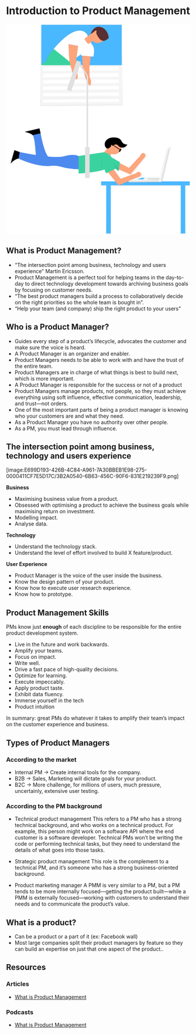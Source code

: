 # Introduction to Product Management

<div class="img-post">

  ![](images/undraw_mission_impossible_bwa2.svg)

</div>

## What is Product Management?
- “The intersection point among business, technology and users experience” Martin Ericsson. 
- Product Management is a perfect tool for helping teams in the day-to-day to direct technology development towards archiving business goals by focusing on customer needs. 
- “The best product managers build a process to collaboratively decide on the right priorities so the whole team is bought in”.
- “Help your team (and company) ship the right product to your users”

## Who is a Product Manager?
- Guides every step of a product’s lifecycle, advocates the customer and make sure the voice is heard.
- A Product Manager is an organizer and enabler.
- Product Managers needs to be able to work with and have the trust of the entire team.
- Product Managers are in charge of what things is best to build next, which is more important.
- A Product Manager is responsible for the success or not of a product
- Product Managers manage products, not people, so they must achieve everything using soft influence, effective communication, leadership, and trust—not orders.
- One of the most important parts of being a product manager is knowing who your customers are and what they need.
- As a Product Manager you have no authority over other people.
- As a PM, you must lead through influence.

## The intersection point among business, technology and users experience
[image:E699D193-426B-4C84-A961-7A30BBEB1E98-275-0000411CF7E5D17C/3B2A0540-6B63-456C-90F6-831E219239F9.png]

**Business**
  - Maximising business value from a product.
  - Obsessed with optimising a product to achieve the business goals while maximising return on investment.
  - Modelling impact.
  - Analyse data.

**Technology**
  - Understand the technology stack.
  - Understand the level of effort involved to build X feature/product.

**User Experience**
  - Product Manager is the voice of the user inside the business.
  - Know the design pattern of your product.
  - Know how to execute user research experience.
  - Know how to prototype.

## Product Management Skills
PMs know just **enough** of each discipline to be responsible for the entire product development system.

- Live in the future and work backwards.
- Amplify your teams.
- Focus on impact.
- Write well.
- Drive a fast pace of high-quality decisions.
- Optimize for learning.
- Execute impeccably.
- Apply product taste.
- Exhibit data fluency.
- Immerse yourself in the tech
- Product intuition

In summary: great PMs do whatever it takes to amplify their team’s impact on the customer experience and business.

## Types of Product Managers
### According to the market
- Internal PM -> Create internal tools for the company.
- B2B -> Sales, Marketing will dictate goals for your product.
- B2C -> More challenge, for millions of users, much pressure, uncertainly, extensive user testing.

### According to the PM background
- Technical product management
This refers to a PM who has a strong technical background, and who works on a technical product. For example, this person might work on a software API where the end customer is a software developer. Technical PMs won’t be writing the code or performing technical tasks, but they need to understand the details of what goes into those tasks.
    
- Strategic product management
This role is the complement to a technical PM, and it’s someone who has a strong business-oriented background.

- Product marketing manager
A PMM is very similar to a PM, but a PM tends to be more internally focused—getting the product built—while a PMM is externally focused—working with customers to understand their needs and to communicate the product’s value.

## What is a product?
- Can be a product or a part  of it (ex: Facebook wall)
- Most large companies split their product managers by feature so they can build an expertise on just that one aspect of the product..

<div class="resources">
  
## Resources
### Articles
- [What is Product Management](http://www.sachinrekhi.com/what-is-product-management)

### Podcasts
- [What is Product Management](http://www.sachinrekhi.com/what-is-product-management)
</div>